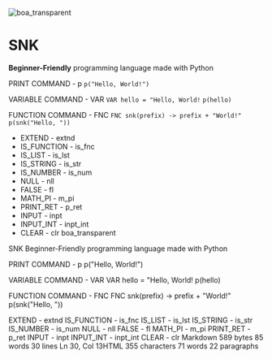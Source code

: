 ![boa_transparent](https://github.com/user-attachments/assets/64afb3b2-5dc8-4923-ada7-d3c9cdbeca48)

# SNK

**Beginner-Friendly** programming language made with Python

PRINT COMMAND - p
`p("Hello, World!")`

VARIABLE COMMAND - VAR
```VAR hello = "Hello, World!```
```p(hello)```

FUNCTION COMMAND - FNC
```FNC snk(prefix) -> prefix + "World!"```
```p(snk("Hello, "))```

- EXTEND - extnd
- IS_FUNCTION - is_fnc
- IS_LIST - is_lst
- IS_STRING - is_str
- IS_NUMBER - is_num
- NULL - nll
- FALSE - fl
- MATH_PI - m_pi
- PRINT_RET - p_ret
- INPUT - inpt
- INPUT_INT - inpt_int
- CLEAR - clr
boa_transparent

SNK
Beginner-Friendly programming language made with Python

PRINT COMMAND - p
p("Hello, World!")

VARIABLE COMMAND - VAR
VAR hello = "Hello, World!
p(hello)

FUNCTION COMMAND - FNC
FNC snk(prefix) -> prefix + "World!"
p(snk("Hello, "))

EXTEND - extnd
IS_FUNCTION - is_fnc
IS_LIST - is_lst
IS_STRING - is_str
IS_NUMBER - is_num
NULL - nll
FALSE - fl
MATH_PI - m_pi
PRINT_RET - p_ret
INPUT - inpt
INPUT_INT - inpt_int
CLEAR - clr
Markdown 589 bytes 85 words 30 lines Ln 30, Col 13HTML 355 characters 71 words 22 paragraphs
